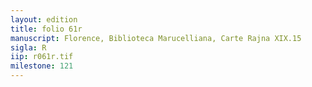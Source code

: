 ```yaml
---
layout: edition
title: folio 61r
manuscript: Florence, Biblioteca Marucelliana, Carte Rajna XIX.15
sigla: R
iip: r061r.tif
milestone: 121
---
```


